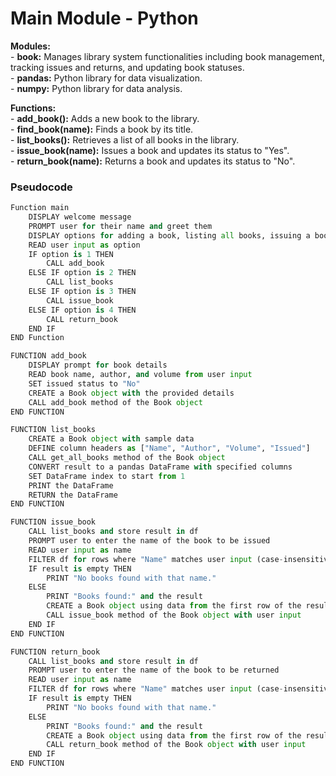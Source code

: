 # Main Module - Python

**Modules:**\
    - **book:** Manages library system functionalities including book management, tracking issues and returns, and updating book statuses.\
    - **pandas:** Python library for data visualization.\
    - **numpy:** Python library for data analysis.

**Functions:**\
    - **add_book():** Adds a new book to the library.\
    - **find_book(name):** Finds a book by its title.\
    - **list_books():** Retrieves a list of all books in the library.\
    - **issue_book(name):** Issues a book and updates its status to "Yes".\
    - **return_book(name):** Returns a book and updates its status to "No".

### Pseudocode

```python
Function main
    DISPLAY welcome message
    PROMPT user for their name and greet them
    DISPLAY options for adding a book, listing all books, issuing a book, or returning a book
    READ user input as option
    IF option is 1 THEN
        CALL add_book
    ELSE IF option is 2 THEN
        CALL list_books
    ELSE IF option is 3 THEN
        CALL issue_book
    ELSE IF option is 4 THEN
        CALL return_book
    END IF
END Function

FUNCTION add_book
    DISPLAY prompt for book details
    READ book name, author, and volume from user input
    SET issued status to "No"
    CREATE a Book object with the provided details
    CALL add_book method of the Book object
END FUNCTION

FUNCTION list_books
    CREATE a Book object with sample data
    DEFINE column headers as ["Name", "Author", "Volume", "Issued"]
    CALL get_all_books method of the Book object
    CONVERT result to a pandas DataFrame with specified columns
    SET DataFrame index to start from 1
    PRINT the DataFrame
    RETURN the DataFrame
END FUNCTION

FUNCTION issue_book
    CALL list_books and store result in df
    PROMPT user to enter the name of the book to be issued
    READ user input as name
    FILTER df for rows where "Name" matches user input (case-insensitive)
    IF result is empty THEN
        PRINT "No books found with that name."
    ELSE
        PRINT "Books found:" and the result
        CREATE a Book object using data from the first row of the result
        CALL issue_book method of the Book object with user input
    END IF
END FUNCTION

FUNCTION return_book
    CALL list_books and store result in df
    PROMPT user to enter the name of the book to be returned
    READ user input as name
    FILTER df for rows where "Name" matches user input (case-insensitive)
    IF result is empty THEN
        PRINT "No books found with that name."
    ELSE
        PRINT "Books found:" and the result
        CREATE a Book object using data from the first row of the result
        CALL return_book method of the Book object with user input
    END IF
END FUNCTION

```
